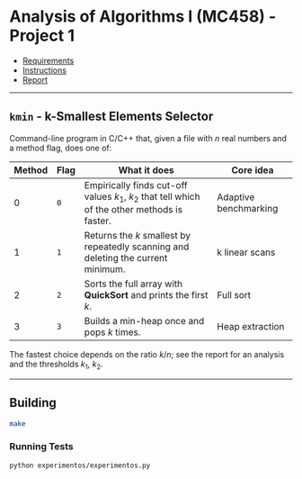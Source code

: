 # Analysis of Algorithms I (MC458) - Project 1

- [Requirements](./Enunc.pdf)
- [Instructions](./Instructions.pdf)
- [Report](./relatorio/main.pdf)

---

## `kmin` - k-Smallest Elements Selector

Command-line program in C/C++ that, given a file with $n$ real numbers and a method flag, does one of:

| Method | Flag | What it does | Core idea |
| ------ | ---- | ------------ | --------- |
| 0 | `0` | Empirically finds cut-off values $k_1$, $k_2$ that tell which of the other methods is faster. | Adaptive benchmarking |
| 1 | `1` | Returns the $k$ smallest by repeatedly scanning and deleting the current minimum. | k linear scans |
| 2 | `2` | Sorts the full array with **QuickSort** and prints the first $k$. | Full sort |
| 3 | `3` | Builds a min-heap once and pops $k$ times. | Heap extraction |

The fastest choice depends on the ratio $k/n$; see the report for an analysis and the thresholds $k_1$, $k_2$.

---

## Building

```sh
make
```

### Running Tests

```sh
python experimentos/experimentos.py
```
